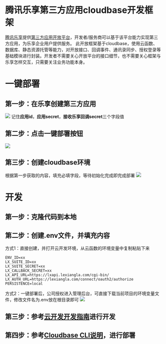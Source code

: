# 腾讯乐享第三方应用cloudbase开发框架
[腾讯乐享](https://lexiangla.com)提供[第三方应用开放平台](https://lexiangla.com/wiki/service/)，开发者/服务商可以基于该平台能力实现第三方应用，为乐享企业用户提供服务。
此开放框架基于cloudbase，使用云函数、数据库、静态资源托管等能力，对开放接口、回调事件、通讯录同步、授权登录等基础模块进行封装。开发者不需要关心开放平台的接口细节，也不需要关心框架与乐享怎样交互，只需要关注业务功能本身。

# 一键部署
## 第一步：在乐享创建第三方应用
![](https://image-pub.lexiang-asset.com/wiki/api/cloudbase1.jpg)
记住**应用id**，**应用secret**，**接收乐享回调secret**三个字段值

## 第二步：点击一键部署按钮
[![](https://main.qcloudimg.com/raw/67f5a389f1ac6f3b4d04c7256438e44f.svg)](https://console.cloud.tencent.com/tcb/env/index?action=CreateAndDeployCloudBaseProject&appUrl=https%3A%2F%2Fgithub.com%2FTencentLexiang%2Fcloudbase-template&branch=master)

## 第三步：创建cloudbase环境
根据第一步获取的内容，填充必填字段，等待初始化完成即完成部署
![](https://image-pub.lexiang-asset.com/wiki/api/cloudbase2.png)

# 开发
## 第一步：克隆代码到本地
## 第二步：创建.env文件，并填充内容
方式1：直接创建，并打开云开发环境，从云函数的环境变量中复制粘贴下来
```
ENV_ID=xx
LX_SUITE_ID=xx
LX_SUITE_SECRET=xx
LX_CALLBACK_SECRET=xx
LX_API_URL=https://lxapi.lexiangla.com/cgi-bin/
LX_AUTH_URL=https://lexiangla.com/connect/oauth2/authorize
PERSISTENCE=local
```
方式2：一键部署后，公司授权进入管理后台，可直接下载当前项目的环境变量文件，修改文件名为.env放在根目录即可
![](https://image-pub.lexiang-asset.com/wiki/api/cloudbase3.png)
## 第三步：参考[云开发开发指南](https://cloud.tencent.com/document/product/876/46798)进行开发
## 第四步：参考[Cloudbase CLI说明](https://docs.cloudbase.net/cli-v1/quick-start.html#3--bu-shu)，进行部署
